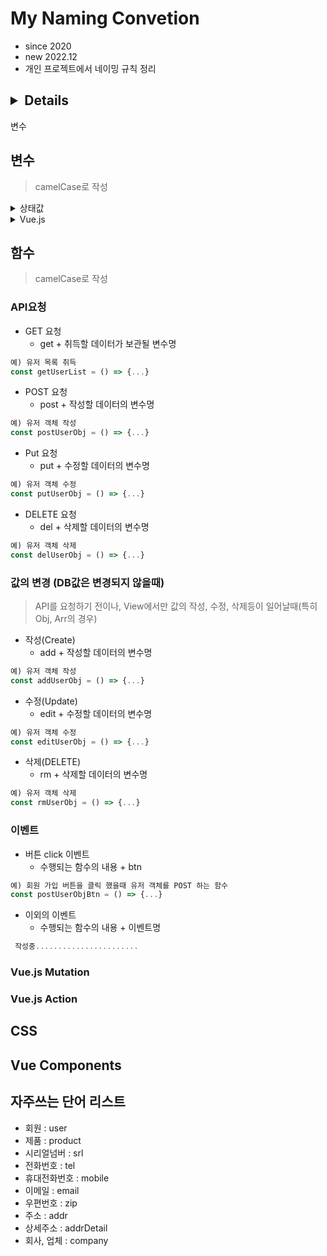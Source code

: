 # My Naming Convetion
- since 2020
- new 2022.12
- 개인 프로젝트에서 네이밍 규칙 정리

## <details>
<summary>변수</summary>
  
## 변수
> camelCase로 작성
  
  <details>
  <summary>상태값</summary>
    
  ### 상태값(State)
  - String
    - 명사
  ```
  예) 유저 이름
  => userName
  ```

  - Number
    - 명사 + Num
  ```
  예) 회원 전화번호 (String)
  => userTel

  예) 회원 전화번호 (Number)
  => userTelNum
  ```

  - Boolean
    - is + "true 조건"을 의미하는 동사 또는 명사
  ```
  예) 다크모드일때 "true"를 갖는 상태 변수일 경우
  => isDarkMode
  ```

  - List
  - 명사 + List
  ```
  예) 회원 객체를 담고있는 배열
  => userList
  ```
  - Object
  - 명사 + Obj
  ```
  예) 회원 객체
  => userObj
  ```
  </details>
  
  <details>
  <summary>Vue.js</summary>
  
  ### Vue.js
  > .vue 파일 내부에서 정의했을때 규칙
  - data 안에서 정의
    - 변수명 앞에 "d_"를 붙여서 구분
    ```js
    // 예) 유저이름
    data: () => ({
      d_userName : String
    })
    ```
  - props 정의
    - 변수명 앞에 "p_"를 붙여서 구분
    ```js
    // 예) 유저객체 prop
    props: {
      p_userObj: Object,
    }
    ```
  </details>
</details>




## 함수
> camelCase로 작성
### API요청
- GET 요청
  - get + 취득할 데이터가 보관될 변수명
```js
예) 유저 목록 취득
const getUserList = () => {...}
```

- POST 요청
  - post + 작성할 데이터의 변수명
```js
예) 유저 객체 작성
const postUserObj = () => {...}
```

- Put 요청
  - put + 수정할 데이터의 변수명
```js
예) 유저 객체 수정
const putUserObj = () => {...}
```

- DELETE 요청
  - del + 삭제할 데이터의 변수명
```js
예) 유저 객체 삭제
const delUserObj = () => {...}
```

### 값의 변경 (DB값은 변경되지 않을때)
> API를 요청하기 전이나, View에서만 값의 작성, 수정, 삭제등이 일어날때(특히 Obj, Arr의 경우)
- 작성(Create)
  - add + 작성할 데이터의 변수명
```js
예) 유저 객체 작성
const addUserObj = () => {...}
```

- 수정(Update)
  - edit + 수정할 데이터의 변수명
```js
예) 유저 객체 수정
const editUserObj = () => {...}
```

- 삭제(DELETE)
  - rm + 삭제할 데이터의 변수명
```js
예) 유저 객체 삭제
const rmUserObj = () => {...}
```

### 이벤트
- 버튼 click 이벤트
  - 수행되는 함수의 내용 + btn
```js
예) 회원 가입 버튼을 클릭 했을때 유저 객체를 POST 하는 함수
const postUserObjBtn = () => {...}
```

- 이외의 이벤트
  - 수행되는 함수의 내용 + 이벤트명
```js
 작성중.......................
```

### Vue.js Mutation
### Vue.js Action






## CSS

## Vue Components


## 자주쓰는 단어 리스트
- 회원 : user
- 제품 : product
- 시리얼넘버 : srl
- 전화번호 : tel
- 휴대전화번호 : mobile
- 이메일 : email
- 우편번호 : zip
- 주소 : addr
- 상세주소 : addrDetail
- 회사, 업체 : company
